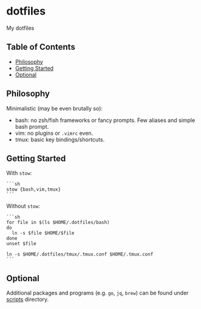 # dotfiles

My dotfiles

## Table of Contents

- [Philosophy](#philosophy)
- [Getting Started](#getting-started)
- [Optional](#optional)

## Philosophy

Minimalistic (may be even brutally so):

- bash: no zsh/fish frameworks or fancy prompts. Few aliases and simple bash prompt.
- vim: no plugins or `.vimrc` even.
- tmux: basic key bindings/shortcuts.

## Getting Started

With `stow`:

    ```sh
    stow {bash,vim,tmux}
    ```
    
Without `stow`:

    ```sh
    for file in $(ls $HOME/.dotfiles/bash)
    do
      ln -s $file $HOME/$file
    done
    unset $file
    
    ln -s $HOME/.dotfiles/tmux/.tmux.conf $HOME/.tmux.conf
    ```
    
## Optional

Additional packages and programs (e.g. `go`, `jq`, `brew`) can be found under [scripts](./scripts) directory.
